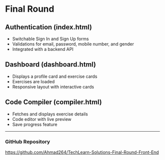 ﻿
# Final Round  

## Authentication (index.html)
- Switchable Sign In and Sign Up forms
- Validations for email, password, mobile number, and gender
- Integrated with a backend API

## Dashboard (dashboard.html)  

- Displays a profile card and exercise cards
- Exercises are loaded
- Responsive layout with interactive cards

## Code Compiler (compiler.html)
- Fetches and displays exercise details
- Code editor with live preview
- Save progress feature

---

### GitHub Repository
https://github.com/Ahmad264/TechLearn-Solutions-Final-Round-Front-End
